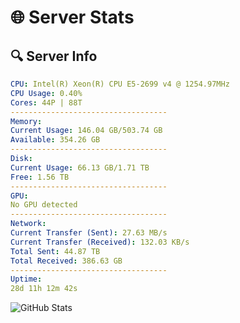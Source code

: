 # 🌐 Server Stats
## 🔍 Server Info
```yaml
CPU: Intel(R) Xeon(R) CPU E5-2699 v4 @ 1254.97MHz
CPU Usage: 0.40%
Cores: 44P | 88T
-----------------------------------
Memory:
Current Usage: 146.04 GB/503.74 GB
Available: 354.26 GB
-----------------------------------
Disk:
Current Usage: 66.13 GB/1.71 TB
Free: 1.56 TB
-----------------------------------
GPU:
No GPU detected
-----------------------------------
Network:
Current Transfer (Sent): 27.63 MB/s
Current Transfer (Received): 132.03 KB/s
Total Sent: 44.87 TB
Total Received: 386.63 GB
-----------------------------------
Uptime:
28d 11h 12m 42s
```
![GitHub Stats](https://img.shields.io/badge/Updated-2025-04-05_08:35:31-blue)
